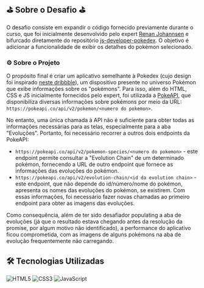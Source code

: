 ## ⛳ Sobre o Desafio ⛳
O desafio consiste em expandir o código fornecido previamente durante o curso, que foi inicialmente desenvolvido pelo expert [Renan Johannsen](https://github.com/RenanJPaula) e bifurcado diretamente do repositório [js-developer-pokedex](https://github.com/digitalinnovationone/js-developer-pokedex). O objetivo é adicionar a funcionalidade de exibir os detalhes do pokémon selecionado.

### ⚙ Sobre o Projeto


O propósito final é criar um aplicativo semelhante à Pokedex (cujo design foi inspirado [neste dribbble](https://dribbble.com/shots/6540871-Pokedex-App)), um dispositivo presente no universo Pokémon que exibe informações sobre os "pokémons". Para isso, além do HTML, CSS e JS inicialmente fornecidos pelo expert, foi utilizada a [PokeAPI](https://pokeapi.co/), que disponibiliza diversas informações sobre pokémons por meio da URL: `https://pokeapi.co/api/v2/pokemon/<numero do pokemon>`.

No entanto, uma única chamada à API não é suficiente para obter todas as informações necessárias para as telas, especialmente para a aba "Evoluções". Portanto, foi necessário recorrer a outros dois endpoints da PokeAPI:
- `https://pokeapi.co/api/v2/pokemon-species/<numero do pokemon>` - este endpoint permite consultar a "Evolution Chain" de um determinado pokémon, fornecendo a URL de outro endpoint que fornece as informações das evoluções do pokémon.
- `https://pokeapi.co/api/v2/evolution-chain/<id da evolution chain>` - este endpoint, que não depende do id/número/nome do pokémon, apresenta os nomes das evoluções do pokémon, se existirem. Com essas informações, foi necessário fazer novas chamadas ao primeiro endpoint para obter as imagens das evoluções.

Como consequência, além de ter sido desafiador populating a aba de evoluções (já que o resultado estava chegando antes da resolução da promise, por algum motivo não identificado), a performance do aplicativo ficou comprometida, com as imagens de alguns pokémons na aba de evolução frequentemente não carregando.

## 🛠 Tecnologias Utilizadas
![HTML5](https://img.shields.io/badge/HTML5-000?style=for-the-badge&logo=html5)
![CSS3](https://img.shields.io/badge/CSS3-000?style=for-the-badge&logo=css3&logoColor=264CE4)
![JavaScript](https://img.shields.io/badge/JavaScript-000?style=for-the-badge&logo=javascript)
